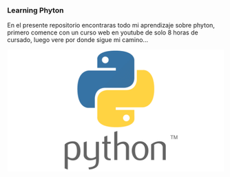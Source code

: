 ### Learning Phyton

En el presente repositorio encontraras todo mi aprendizaje sobre phyton, primero comence con un curso web en youtube de solo 8 horas de cursado, luego vere por donde sigue mi camino...

<p align="center">
  <img src="image.png">
</p>
